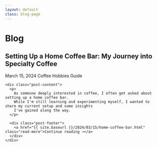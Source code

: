 ```yaml
---
layout: default
class: blog-page
---
```


# Blog

<div class="blog-posts">
  <article class="blog-post">
    <div class="post-header">
      <h2>Setting Up a Home Coffee Bar: My Journey into Specialty Coffee</h2>
      <div class="post-meta">
        <span class="post-date">March 15, 2024</span>
        <span class="post-tags">
          <span class="tag">Coffee</span>
          <span class="tag">Hobbies</span>
          <span class="tag">Guide</span>
        </span>
      </div>
    </div>
    
    <div class="post-content">
      <p>
        As someone deeply interested in coffee, I often get asked about setting up a home coffee bar. 
        While I'm still learning and experimenting myself, I wanted to share my current setup and some insights 
        I've gained along the way.
      </p>
      
      <div class="post-footer">
        <a href="{{ site.baseurl }}/2024/03/15/home-coffee-bar.html" class="read-more">Continue reading →</a>
      </div>
    </div>
  </article>
</div>
